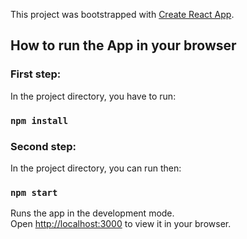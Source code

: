 This project was bootstrapped with [Create React App](https://github.com/facebook/create-react-app).

## How to run the App in your browser

### First step:

In the project directory, you have to run:

### `npm install`

### Second step: 

In the project directory, you can run then:

### `npm start`

Runs the app in the development mode.\
Open [http://localhost:3000](http://localhost:3000) to view it in your browser.

